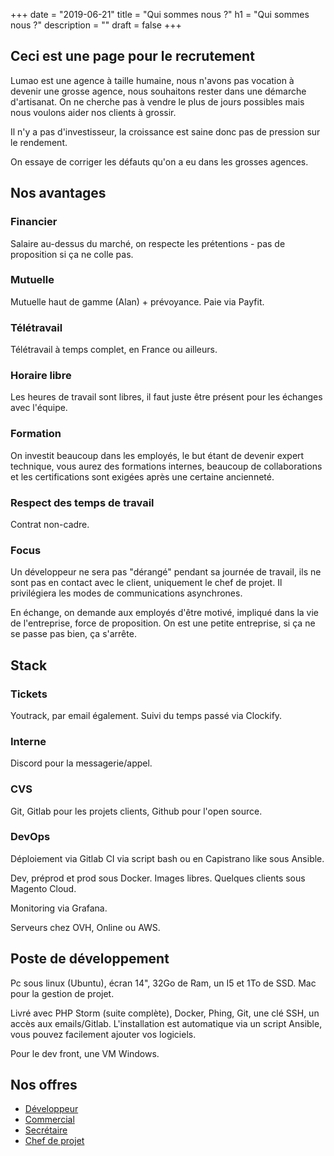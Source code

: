 +++
date = "2019-06-21"
title = "Qui sommes nous ?"
h1 = "Qui sommes nous ?"
description = ""
draft = false
+++

## Ceci est une page pour le recrutement

Lumao est une agence à taille humaine, nous n'avons pas vocation à devenir une grosse agence, nous souhaitons rester 
dans une démarche d'artisanat. On ne cherche pas à vendre le plus de jours possibles mais nous voulons aider nos clients
à grossir.

Il n'y a pas d'investisseur, la croissance est saine donc pas de pression sur le rendement.

On essaye de corriger les défauts qu'on a eu dans les grosses agences.

## Nos avantages

### Financier

Salaire au-dessus du marché, on respecte les prétentions - pas de proposition si ça ne colle pas.

### Mutuelle

Mutuelle haut de gamme (Alan) + prévoyance. Paie via Payfit.

### Télétravail

Télétravail à temps complet, en France ou ailleurs.

### Horaire libre

Les heures de travail sont libres, il faut juste être présent pour les échanges avec l'équipe.

### Formation

On investit beaucoup dans les employés, le but étant de devenir expert technique, vous aurez des formations internes,
beaucoup de collaborations et les certifications sont exigées après une certaine ancienneté.

### Respect des temps de travail

Contrat non-cadre.

### Focus

Un développeur ne sera pas "dérangé" pendant sa journée de travail, ils ne sont pas en contact avec le client, uniquement
le chef de projet. Il privilégiera les modes de communications asynchrones.

En échange, on demande aux employés d'être motivé, impliqué dans la vie de l'entreprise, force de proposition. On est une
petite entreprise, si ça ne se passe pas bien, ça s'arrête.

## Stack

### Tickets

Youtrack, par email également.
Suivi du temps passé via Clockify.

### Interne

Discord pour la messagerie/appel.

### CVS

Git, Gitlab pour les projets clients, Github pour l'open source.

### DevOps

Déploiement via Gitlab CI via script bash ou en Capistrano like sous Ansible.

Dev, préprod et prod sous Docker. Images libres. Quelques clients sous Magento Cloud.

Monitoring via Grafana.

Serveurs chez OVH, Online ou AWS.

## Poste de développement

Pc sous linux (Ubuntu), écran 14", 32Go de Ram, un I5 et 1To de SSD.
Mac pour la gestion de projet.

Livré avec PHP Storm (suite complète), Docker, Phing, Git, une clé SSH, un accès aux emails/Gitlab. 
L'installation est automatique via un script Ansible, vous pouvez facilement ajouter vos logiciels.

Pour le dev front, une VM Windows.

## Nos offres

- [Développeur](/post/job-magento/)
- [Commercial](/post/job-bizdev/)
- [Secrétaire](/post/job-secretaire/)
- [Chef de projet](/post/job-cdp/)
